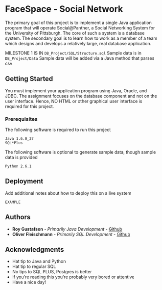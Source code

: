 # FaceSpace - Social Network

The primary goal of this project is to implement a single Java application program that will
operate Social@Panther, a Social Networking System for the University of Pittsburgh. The core
of such a system is a database system. The secondary goal is to learn how to work as a member of
a team which designs and develops a relatively large, real database application.

MILESTONE 1 IS IN ```DB_Project/SQL/Structure.sql```
Sample data is in ```DB_Project/Data```
Sample data will be added via a Java method that parses csv

## Getting Started

You must implement your application program using Java, Oracle, and JDBC. The assignment
focuses on the database component and not on the user interface. Hence, NO HTML or other graphical
user interface is required for this project.

### Prerequisites

The following software is required to run this project

```
Java 1.6.0_37
SQL*Plus
```

The following software is optional to generate sample data, though sample data is provided

```
Python 2.6.1
```

## Deployment

Add additional notes about how to deploy this on a live system

```
EXAMPLE
```

## Authors

* **Roy Gustafson** - *Primarily Java Development* - [Github](https://github.com/royagustafson)
* **Oliver Fleischmann** - *Primarily SQL Development* - [Github](https://github.com/off2)


## Acknowledgments

* Hat tip to Java and Python
* Hat tip to regular SQL
* No tips to SQL PLUS, Postgres is better
* If you're reading this you're probably very bored or attentive
* Have a nice day!

